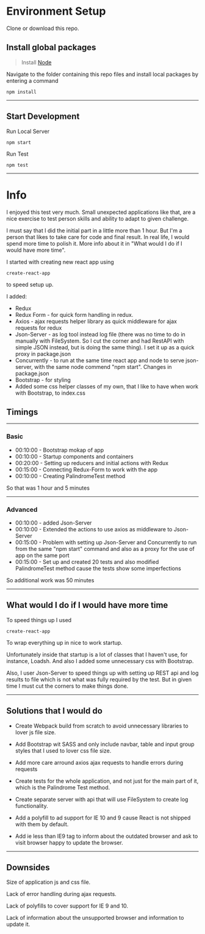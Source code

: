 # Environment Setup

Clone or download this repo.

## Install global packages

> Install [Node](https://nodejs.org/en/download/)

Navigate to the folder containing this repo files and install local packages by entering a command


	npm install

---

## Start Development

Run Local Server

	npm start

Run Test

	npm test


---

# Info

I enjoyed this test very much. Small unexpected applications like that, are a nice exercise to test person skills and ability to adapt to given challenge.

I must say that I did the initial part in a little more than 1 hour. But I'm a person that likes to take care for code and final result. In real life, I would spend more time to polish it. More info about it in "What would I do if I would have more time".

I started with creating new react app using

    create-react-app

to speed setup up.

I added:

-    Redux
-    Redux Form - for quick form handling in redux.
-    Axios - ajax requests helper library as quick middleware for ajax requests for redux
-    Json-Server - as log tool instead log file (there was no time to do in manually with FileSystem. So I cut the corner and had  RestAPI with simple JSON instead, but is doing the same thing). I set it up as a quick proxy in package.json
- Concurrently - to run at the same time react app and node to serve json-server, with the same node commend "npm start". Changes in package.json
-    Bootstrap - for styling
-    Added some css helper classes of my own, that I like to have when work with Bootstrap, to index.css




## Timings

---

### Basic

- 00:10:00 - Bootstrap mokap of app
- 00:10:00 - Startup components and containers
- 00:20:00 - Setting up reducers and initial actions with Redux
- 00:15:00 - Connecting Redux-Form to work with the app
- 00:10:00 - Creating PalindromeTest method

So that was 1 hour and 5 minutes

---

### Advanced

- 00:10:00 - added Json-Server
-    00:10:00 - Extended the actions to use axios as middleware to Json-Server
-    00:15:00 - Problem with setting up Json-Server and Concurrently to run from the same "npm start" command and also as a proxy for the use of app on the same port
-    00:15:00 - Set up and created 20 tests and also modified PalindromeTest method cause the tests show some imperfections

So additional work was 50 minutes

---



## What would I do if I would have more time


To speed things up I used

    create-react-app

To wrap everything up in nice to work startup.

Unfortunately inside that startup is a lot of classes that I haven't use, for instance, Loadsh. And also I added some unnecessary css with Bootstrap.

Also, I user Json-Server to speed things up with setting up REST api and log results to file which is not what was fully required by the test. But in given time I must cut the corners to make things done.

---

## Solutions that I would do

-    Create Webpack build from scratch to avoid unnecessary libraries to lover js file size.

- Add Bootstrap wit SASS and only include navbar, table and input group styles that I used to lover css file size.

- Add more care arround axios ajax requests to handle errors during requests

- Create tests for the whole application, and not just for the main part of it, which is the Palindrome Test method.

- Create separate server with api that will use FileSystem to create log functionality.

- Add a polyfill to ad support for IE 10 and 9 cause React is not shipped with them by default.

- Add ie less than IE9 tag to inform about the outdated browser and ask to visit browser happy to update the browser.

---


## Downsides

Size of application js and css file.

Lack of error handling during ajax requests.

Lack of polyfills to cover support for IE 9 and 10.

Lack of information about the unsupported browser and information to update it.
